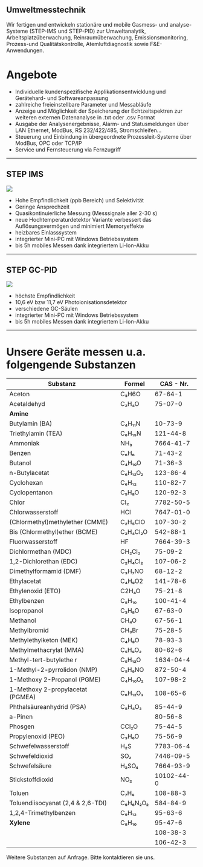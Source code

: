 Umweltmesstechnik
-----------------

Wir fertigen und entwickeln stationäre und mobile Gasmess- und analyse-Systeme (STEP-IMS und STEP-PID) zur Umweltanalytik, Arbeitsplatzüberwachung, Reinraumüberwachung, Emissionsmonitoring, Prozess-und Qualitätskontrolle, Atemluftdiagnostik sowie F&E-Anwendungen.

# Angebote
*	Individuelle kundenspezifische Applikationsentwicklung und Gerätehard- und Softwareanpassung
*	zahlreiche freieinstellbare Parameter und Messabläufe
*	Anzeige und Möglichkeit der Speicherung der Echtzeitspektren zur weiteren externen Datenanalyse in .txt oder .csv Format
*	Ausgabe der Analysenergebnisse, Alarm- und Statusmeldungen über LAN Ethernet, ModBus, RS 232/422/485, Stromschleifen…
*	Steuerung und Einbindung in übergeordnete Prozessleit-Systeme über ModBus, OPC oder TCP/IP
*	Service und Fernsteuerung via Fernzugriff

---

## STEP IMS

![](../media/img/ims1.jpg)

*	Hohe Empfindlichkeit (ppb Bereich) und Selektivität
*	Geringe Ansprechzeit
*	Quasikontinuierliche Messung (Messsignale aller 2-30 s)
*	neue Hochtemperaturdetektor Variante verbessert das Auflösungsvermögen und minimiert Memoryeffekte
*	heizbares Einlasssystem 
*	integrierter Mini-PC mit Windows Betriebssystem
*	bis 5h mobiles Messen dank integriertem Li-Ion-Akku

---

## STEP GC-PID

![](../media/img/pid2.jpg)

*	höchste Empfindlichkeit
*	10,6 eV bzw 11,7 eV Photoionisationsdetektor
*	verschiedene GC-Säulen 
*	integrierter Mini-PC mit Windows Betriebssystem
*	bis 5h mobiles Messen dank integriertem Li-Ion-Akku

---

# Unsere Geräte messen u.a. folgengende Substanzen

|Substanz                               | Formel   | CAS - Nr.  |
| ------------------------------------- | -------- | ---------- |
| Aceton                                | C₃H6O    | 67-64-1    |
| Acetaldehyd                           | C₂H₄O    | 75-07-0    |
| **Amine**                             |          |            |
| Butylamin (BA)                        | C₄H₁₁N   |  10-73-9   |
| Triethylamin (TEA)                    | C₆H₁₅N   | 121-44-8   |
| Ammoniak                              | NH₃      | 7664-41-7  |
| Benzen                                | C₆H₆     | 71-43-2    |
| Butanol                               | C₄H₁₀O   | 71-36-3    |
| n-Butylacetat                         | C₆H₁₂O₂  | 123-86-4   |
| Cyclohexan                            | C₆H₁₂    | 110-82-7   |
| Cyclopentanon                         | C₅H₈O    | 120-92-3   |
| Chlor                                 | Cl₂      | 7782-50-5  |
| Chlorwasserstoff                      | HCl      | 7647-01-0  |
| (Chlormethyl)methylether (CMME)       | C₂H₅ClO  | 107-30-2   |
| Bis (Chlormethyl)ether (BCME)         | C₂H₄Cl₂O | 542-88-1   |
| Fluorwasserstoff                      | HF       | 7664-39-3  |
| Dichlormethan (MDC)                   | CH₂Cl₂   | 75-09-2    |
| 1,2-Dichlorethan (EDC)                | C₂H₄Cl₂  | 107-06-2   |
| Dimethylformamid (DMF)                | C₃H₇NO   | 68-12-2    |
| Ethylacetat                           | C₄H₈O2   | 141-78-6   |
| Ethylenoxid (ETO)                     | C2H₄O    | 75-21-8    |
| Ethylbenzen                           | C₈H₁₀    | 100-41-4   |
| Isopropanol                           | C₃H₈O    | 67-63-0    |
| Methanol                              | CH₄O     | 67-56-1    |
| Methylbromid                          | CH₃Br    | 75-28-5    |
| Methylethylketon (MEK)                | C₄H₈O    | 78-93-3    |
| Methylmethacrylat (MMA)               | C₅H₈O₂   | 80-62-6    |
| Methyl-tert-butylethe r               | C₅H₁₂O   | 1634-04-4  |
| 1-Methyl-2-pyrrolidon (NMP)           | C₅H₉NO   | 872-50-4   |
| 1-Methoxy 2-Propanol (PGME)           | C₄H₁₀O₂  | 107-98-2   |
| 1-Methoxy 2-propylacetat (PGMEA)      | C₆H₁₂O₃  | 108-65-6   |
| Phthalsäureanhydrid (PSA) 	          | C₈H₄O₃   | 85-44-9    |
| a-Pinen                               |          | 80-56-8    |
| Phosgen                               | CCl₂O    | 75-44-5    |
| Propylenoxid (PEO)                    | C₃H₆O    | 75-56-9    |
| Schwefelwasserstoff                   | H₂S      | 7783-06-4  |
| Schwefeldioxid                        | SO₂      | 7446-09-5  |
| Schwefelsäure                         | H₂SO₄    | 7664-93-9  |
| Stickstoffdioxid                      | NO₂      | 10102-44-0 |
| Toluen                                | C₇H₈     | 108-88-3   |
| Toluendiisocyanat (2,4 &amp; 2,6-TDI) | C₉H₆N₂O₂ | 584-84-9   |
| 1,2,4-Trimethylbenzen                 | C₉H₁₂    | 95-63-6    |
| **Xylene**                            | C₈H₁₀    | 95-47-6    |
|                                       |          | 108-38-3   |
|                                       |          | 106-42-3   |

Weitere Substanzen auf Anfrage. Bitte kontaktieren sie uns.

<!-- Weggelassene Spalte der Tabelle

 untere Messbereichsgrenze |
 \-\-\- |
 &lt; 2 ppb                |
                           |
 &lt; 10 ppb               |
 &lt;10 ppb                |
 &lt; 10 ppb               |
 &lt; 1 ppb                |
 &lt; 1 ppb                |
 &lt; 3 ppb                |
 &lt; 50 ppb               |
                           |
                           |
                           |
                           |
                           |
                           |
 &lt; 10 ppb               |
                           |
                           |
 &lt; 2 ppb                |
                           |
 &lt; 1 ppb                |
                           |
 &lt; 50 ppb               |
 &lt; 50 ppb               |
                           |
                           |
 &lt; 50 ppb               |
 &lt; 10 ppb               |
                           |
                           |
                           |
                           |
 &lt; 50 ppb               |
                           |
 &lt; 20 ppb               |
 &lt; 10 ppb               |
                           |
 &lt; 10 ppb               |
 &lt; 5 ppb                |
 &lt; 10 ppb               |
 &lt; 1 ppb                |
 &lt; 1 ppb |


-->